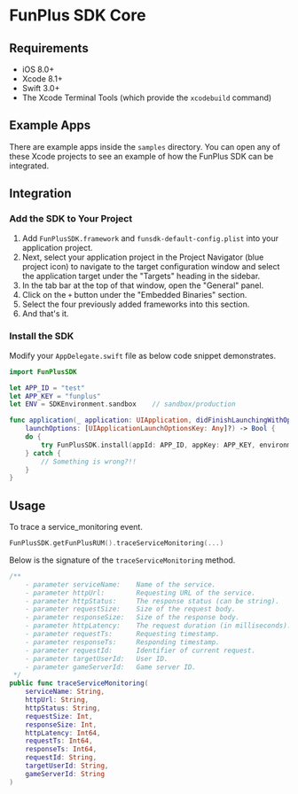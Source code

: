 # FunPlus SDK Core

## Requirements

* iOS 8.0+
* Xcode 8.1+
* Swift 3.0+
* The Xcode Terminal Tools (which provide the `xcodebuild` command)

## Example Apps

There are example apps inside the `samples` directory. You can open any of these Xcode projects to see an example of how the FunPlus SDK can be integrated.

## Integration

### Add the SDK to Your Project

1. Add `FunPlusSDK.framework` and `funsdk-default-config.plist` into your application project.
2. Next, select your application project in the Project Navigator (blue project icon) to navigate to the target configuration window and select the application target under the "Targets" heading in the sidebar.
3. In the tab bar at the top of that window, open the "General" panel.
4. Click on the `+` button under the "Embedded Binaries" section.
5. Select the four previously added frameworks into this section.
6. And that's it.

### Install the SDK

Modify your `AppDelegate.swift` file as below code snippet demonstrates.

```swift
import FunPlusSDK

let APP_ID = "test"
let APP_KEY = "funplus"
let ENV = SDKEnvironment.sandbox	// sandbox/production

func application(_ application: UIApplication, didFinishLaunchingWithOptions
	launchOptions: [UIApplicationLaunchOptionsKey: Any]?) -> Bool {
	do {
        try FunPlusSDK.install(appId: APP_ID, appKey: APP_KEY, environment: ENV)
    } catch {
        // Something is wrong?!!
    }
}
```



## Usage

To trace a service_monitoring event.

```swift
FunPlusSDK.getFunPlusRUM().traceServiceMonitoring(...)
```

Below is the signature of the `traceServiceMonitoring` method.

```swift
/**
    - parameter serviceName:	Name of the service.
    - parameter httpUrl:		Requesting URL of the service.
    - parameter httpStatus:		The response status (can be string).
    - parameter requestSize:	Size of the request body.
    - parameter responseSize:	Size of the response body.
    - parameter httpLatency:	The request duration (in milliseconds).
    - parameter requestTs:		Requesting timestamp.
    - parameter responseTs:		Responding timestamp.
    - parameter requestId:		Identifier of current request.
    - parameter targetUserId:	User ID.
    - parameter gameServerId:	Game server ID.
 */
public func traceServiceMonitoring(
    serviceName: String,
    httpUrl: String,
    httpStatus: String,
    requestSize: Int,
    responseSize: Int,
    httpLatency: Int64,
    requestTs: Int64,
    responseTs: Int64,
    requestId: String,
    targetUserId: String,
    gameServerId: String
)
```

